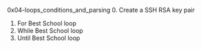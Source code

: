 0x04-loops_conditions_and_parsing
0. Create a SSH RSA key pair
1. For Best School loop
2. While Best School loop
3. Until Best School loop
